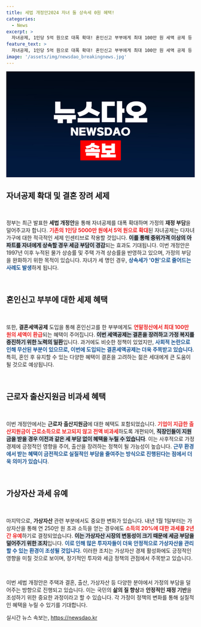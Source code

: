 ```yaml
---
title: 세법 개정안2024 자녀 둘 상속세 0원 혜택!
categories:
  - News
excerpt: >
  자녀공제, 1인당 5억 원으로 대폭 확대! 혼인신고 부부에게 최대 100만 원 세액 공제 등 결혼 장려 세제가 신설됩니다. 세금 부담 덜고, 더 많은 혜택 누릴 기회, 자세한 내용을 클릭해 확인하세요!
feature_text: >
  자녀공제, 1인당 5억 원으로 대폭 확대! 혼인신고 부부에게 최대 100만 원 세액 공제 등 결혼 장려 세제가 신설됩니다. 세금 부담 덜고, 더 많은 혜택 누릴 기회, 자세한 내용을 클릭해 확인하세요!
image: '/assets/img/newsdao_breakingnews.jpg'
---
```


<p><img src="/assets/img/newsdao_breakingnews.jpg" alt="pcversion 속보" /></p>

<h2 data-ke-size="size26">자녀공제 확대 및 결혼 장려 세제</h2>

<p data-ke-size="size16">&nbsp;</p>

<p>정부는 최근 발표한 <b>세법 개정안</b>을 통해 자녀공제를 대폭 확대하며 가정의 <b>재정 부담</b>을 덜어주고자 합니다. <b><span style="color: #ee2323;">기존의 1인당 5000만 원에서 5억 원으로 확대</span></b>된 자녀공제는 다자녀 가구에 대한 적극적인 세제 인센티브로 작용할 것입니다. <b><span style="background-color: #21538527;">이를 통해 중위가격 이상의 아파트를 자녀에게 상속할 경우 세금 부담이 경감</span></b>되는 효과도 기대됩니다. 이번 개정안은 1997년 이후 누적된 물가 상승률 및 주택 가격 상승률을 반영하고 있으며, 가정의 부담을 완화하기 위한 목적이 있습니다. 자녀가 세 명인 경우, <b><span style="color: #1a5490;">상속세가 '0원'으로 줄어드는 사례도 발생</span></b>하게 됩니다.</p>

<p data-ke-size="size16">&nbsp;</p>

<h2 data-ke-size="size26">혼인신고 부부에 대한 세제 혜택</h2>

<p data-ke-size="size16">&nbsp;</p>

<p>또한, <b>결혼세액공제</b> 도입을 통해 혼인신고를 한 부부에게도 <b><span style="color: #ee2323;">연말정산에서 최대 100만 원의 세액이 환급</span></b>되는 혜택이 주어집니다. <b><span style="background-color: #21538527;">이번 세액공제는 결혼을 장려하고 가정 복지를 증진하기 위한 노력의 일환</span></b>입니다. 과거에도 비슷한 정책이 있었지만, <b><span style="color: #1a5490;">사회적 논란으로 인해 무산된 부분이 있으므로, 이번에 도입되는 결혼세액공제는 더욱 주목받고 있습니다</span></b>. 특히, 혼인 후 유지할 수 있는 다양한 혜택이 결혼을 고려하는 젊은 세대에게 큰 도움이 될 것으로 예상됩니다.</p>

<p data-ke-size="size16">&nbsp;</p>

<h2 data-ke-size="size26">근로자 출산지원금 비과세 혜택</h2>

<p data-ke-size="size16">&nbsp;</p>

<p>이번 개정안에서는 <b>근로자 출산지원금</b>에 대한 혜택도 포함되었습니다. <b><span style="color: #ee2323;">기업이 지급한 출산지원금이 근로소득으로 보고되지 않고 전액 비과세</span></b>하도록 개편되어, <b><span style="background-color: #21538527;">직장인들이 지원금을 받을 경우 이전과 같은 세 부담 없이 혜택을 누릴 수 있습니다</span></b>. 이는 사후적으로 가정 경제에 긍정적인 영향을 주어, 출산을 장려하는 정책이 될 가능성이 높습니다. <b><span style="color: #1a5490;">근무 환경에서 받는 혜택이 금전적으로 실질적인 부담을 줄여주는 방식으로 진행된다는 점에서 더욱 의미가 있습니다</span></b>.</p>

<p data-ke-size="size16">&nbsp;</p>

<h2 data-ke-size="size26">가상자산 과세 유예</h2>

<p data-ke-size="size16">&nbsp;</p>

<p>마지막으로, <b>가상자산</b> 관련 부분에서도 중요한 변화가 있습니다. 내년 1월 1일부터는 가상자산을 통해 연 250만 원 초과 소득을 얻는 경우에도 <b><span style="color: #ee2323;">소득의 20%에 대한 과세를 2년 간 유예</span></b>하기로 결정되었습니다. <b><span style="background-color: #21538527;">이는 가상자산 시장의 변동성이 크기 때문에 세금 부담을 덜어주기 위한 조치</span></b>입니다. <b><span style="color: #1a5490;">이로 인해 많은 투자자들이 더욱 안정적으로 가상자산을 관리할 수 있는 환경이 조성될 것입니다</span></b>. 이러한 조치는 가상자산 경제 활성화에도 긍정적인 영향을 미칠 것으로 보이며, 장기적인 투자와 세금 정책의 관점에서 주목받고 있습니다.</p>

<p data-ke-size="size16">&nbsp;</p>

<p>이번 세법 개정안은 주택과 결혼, 출산, 가상자산 등 다양한 분야에서 가정의 부담을 덜어주는 방향으로 진행되고 있습니다. 이는 국민의 <b>삶의 질 향상</b>과 <b>안정적인 재정 기반</b>을 조성하기 위한 중요한 과정이라고 할 수 있습니다. 각 가정이 정책의 변화를 통해 실질적인 혜택을 누릴 수 있기를 기대합니다.</p>
실시간 뉴스 속보는, <a href="https://newsdao.kr" rel="dofollow">https://newsdao.kr</a>


